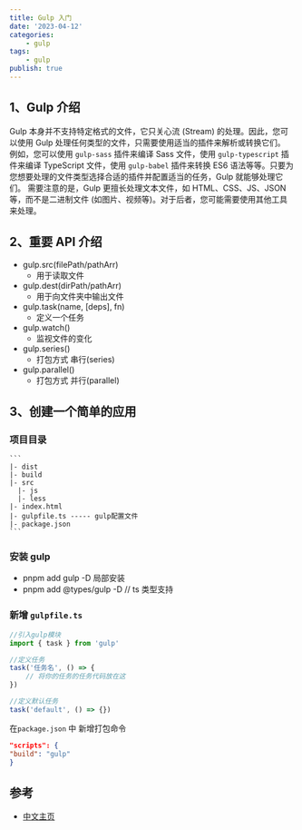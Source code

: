 ```yaml
---
title: Gulp 入门
date: '2023-04-12'
categories:
    - gulp
tags:
    - gulp
publish: true
---
```


## 1、Gulp 介绍

Gulp 本身并不支持特定格式的文件，它只关心流 (Stream) 的处理。因此，您可以使用 Gulp 处理任何类型的文件，只需要使用适当的插件来解析或转换它们。
例如，您可以使用 `gulp-sass` 插件来编译 Sass 文件，使用 `gulp-typescript` 插件来编译 TypeScript 文件，使用 `gulp-babel` 插件来转换 ES6 语法等等。只要为您想要处理的文件类型选择合适的插件并配置适当的任务，Gulp 就能够处理它们。
需要注意的是，Gulp 更擅长处理文本文件，如 HTML、CSS、JS、JSON 等，而不是二进制文件 (如图片、视频等)。对于后者，您可能需要使用其他工具来处理。

## 2、重要 API 介绍

-   gulp.src(filePath/pathArr)
    -   用于读取文件
-   gulp.dest(dirPath/pathArr)
    -   用于向文件夹中输出文件
-   gulp.task(name, [deps], fn)
    -   定义一个任务
-   gulp.watch()
    -   监视文件的变化
-   gulp.series()
    -   打包方式 串行(series)
-   gulp.parallel()
    -   打包方式 并行(parallel)

## 3、创建一个简单的应用

### 项目目录

    ```
    |- dist
    |- build
    |- src
      |- js
      |- less
    |- index.html
    |- gulpfile.ts ----- gulp配置文件
    |- package.json
    ```

### 安装 gulp

-   pnpm add gulp -D 局部安装
-   pnpm add @types/gulp -D // ts 类型支持

### 新增 `gulpfile.ts`

```ts
//引入gulp模块
import { task } from 'gulp'

//定义任务
task('任务名', () => {
    // 将你的任务的任务代码放在这
})

//定义默认任务
task('default', () => {})
```

在`package.json` 中 新增打包命令

```json
"scripts": {
"build": "gulp"
}

```

## 参考

-   [中文主页](http://www.gulpjs.com.cn/)

